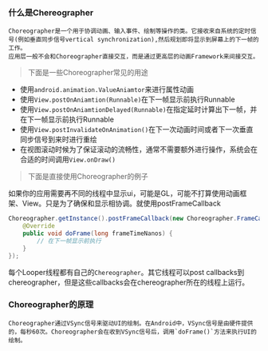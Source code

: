 ### 什么是Chereographer

    Choreographer是一个用于协调动画、输入事件、绘制等操作的类。它接收来自系统的定时信号(例如垂直同步信号vertical synchronization),然后规划即将显示到屏幕上的下一帧的工作。
    应用层一般不会和Choreographer直接交互，而是通过更高层的动画Framework来间接交互。

> 下面是一些Choreographer常见的用途  

- 使用`android.animation.ValueAniamtor`来进行属性动画
- 使用`View.postOnAniamtion(Runnable)`在下一帧显示前执行Runnable
- 使用`View.postOnAniamtionDelayed(Runnable)`在指定延时计算出下一帧，并在下一帧显示前执行Runnable
- 使用`View.postInvalidateOnAnimation()`在下一次动画时间或者下一次垂直同步信号到来时进行重绘
- 在视图滚动时候为了保证滚动的流畅性，通常不需要额外进行操作，系统会在合适的时间调用`View.onDraw()`

> 下面是直接使用Choreographer的例子

如果你的应用需要再不同的线程中显示ui，可能是GL，可能不打算使用动画框架、View。只是为了确保和显示相协调。就使用postFrameCallback
```java
Choreographer.getInstance().postFrameCallback(new Choreographer.FrameCallback() {
    @Override
    public void doFrame(long frameTimeNanos) {
        // 在下一帧显示前执行
    }
});
```
每个Looper线程都有自己的`Chereographer`。其它线程可以post callbacks到chereographer，但是这些callbacks会在chereographer所在的线程上运行。

### Choreographer的原理

    Choreographer通过VSync信号来驱动UI的绘制。在Android中，VSync信号是由硬件提供的，每秒60次。Choreographer会在收到VSync信号后，调用`doFrame()`方法来执行UI的绘制。